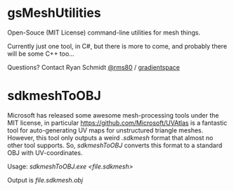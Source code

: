 # gsMeshUtilities

Open-Souce (MIT License) command-line utilities for mesh things.

Currently just one tool, in C#, but there is more to come, and probably there will be some C++ too...

Questions? Contact Ryan Schmidt [@rms80](http://www.twitter.com/rms80) / [gradientspace](http://www.gradientspace.com)


# sdkmeshToOBJ

Microsoft has released some awesome mesh-processing tools under the MIT license, in 
particular https://github.com/Microsoft/UVAtlas is a fantastic tool for auto-generating UV maps for
unstructured triangle meshes. However, this tool only outputs a weird *.sdkmesh* format that almost
no other tool supports. So, *sdkmeshToOBJ* converts this format to a standard OBJ with UV-coordinates.

Usage: *sdkmeshToOBJ.exe <file.sdkmesh>*

Output is *file.sdkmesh.obj*

